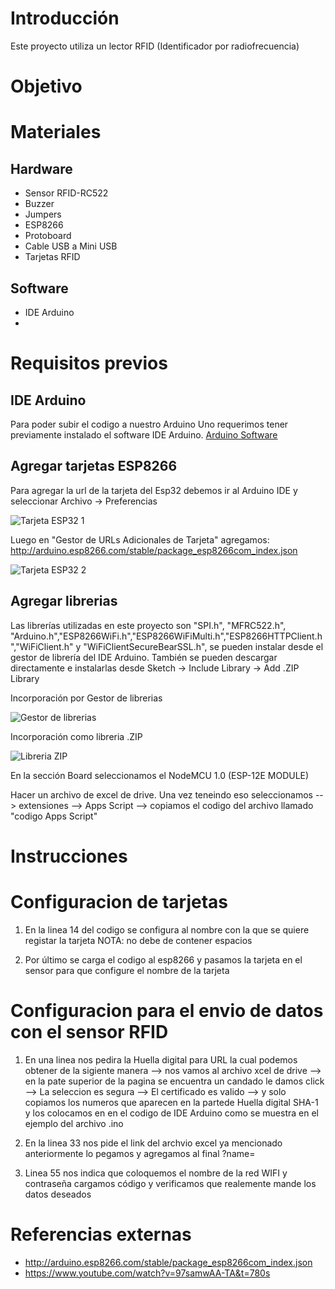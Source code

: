 # Introducción

Este proyecto utiliza un lector RFID (Identificador por radiofrecuencia)

# Objetivo

# Materiales
## Hardware
- Sensor RFID-RC522
- Buzzer
- Jumpers
- ESP8266
- Protoboard
- Cable USB a Mini USB 
- Tarjetas RFID
  
## Software
- IDE Arduino
- 

# Requisitos previos
## IDE Arduino
Para poder subir el codigo a nuestro Arduino Uno requerimos tener previamente instalado el software IDE Arduino.
[Arduino Software](https://www.arduino.cc/en/software)

## Agregar tarjetas ESP8266
Para agregar la url de la tarjeta del Esp32 debemos ir al Arduino IDE y seleccionar Archivo -> Preferencias

![Tarjeta ESP32 1](https://github.com/DanielChaparro82/SmartPill-Dispensador-de-pastillas-inteligente/assets/135756954/e3851425-a7ba-4aa9-b55b-cacc1578f94c)

Luego en "Gestor de URLs Adicionales de Tarjeta" agregamos: http://arduino.esp8266.com/stable/package_esp8266com_index.json

![Tarjeta ESP32 2](https://github.com/DanielChaparro82/SmartPill-Dispensador-de-pastillas-inteligente/assets/135756954/99d89824-82ed-44ba-a64b-89152395e312)

## Agregar librerias
Las librerías utilizadas en este proyecto son "SPI.h", "MFRC522.h", "Arduino.h","ESP8266WiFi.h","ESP8266WiFiMulti.h","ESP8266HTTPClient.h","WiFiClient.h" y "WiFiClientSecureBearSSL.h",  se pueden instalar desde el gestor de librería del IDE Arduino. También se pueden descargar directamente e instalarlas desde  Sketch -> Include Library -> Add .ZIP Library

Incorporación por Gestor de librerias

![Gestor de librerias](https://github.com/DanielChaparro82/SmartPill-Dispensador-de-pastillas-inteligente/assets/135756954/b9cf3ac4-be7d-47d7-baea-e3392f4bdba0)

Incorporación como libreria .ZIP

![Libreria ZIP](https://github.com/DanielChaparro82/SmartPill-Dispensador-de-pastillas-inteligente/assets/135756954/77bd9b17-445a-4f13-95e4-dc4bad0496f7)

En la sección Board seleccionamos el NodeMCU 1.0 (ESP-12E MODULE)

Hacer un archivo de excel de drive. Una vez teneindo eso seleccionamos --> extensiones --> Apps Script --> copiamos el codigo del archivo llamado "codigo Apps Script"

# Instrucciones
# Configuracion de tarjetas 
1. En la linea 14 del codigo se configura al nombre con la que se quiere registar la tarjeta NOTA: no debe de contener espacios

2. Por último se carga el codigo al esp8266 y pasamos la tarjeta en el sensor para que configure el nombre de la tarjeta 

# Configuracion para el envio de datos con el sensor RFID
1. En una linea nos pedira la Huella digital para URL la cual podemos obtener de la sigiente manera --> nos vamos al archivo xcel de drive --> en la pate superior 
de la pagina se encuentra un candado le damos click --> La seleccion es segura --> El certificado es valido --> y solo copiamos los numeros que aparecen en la partede Huella digital SHA-1 y los colocamos en en el codigo de IDE Arduino como se muestra en el ejemplo del archivo .ino

2. En la linea 33 nos pide el link del archvio excel ya mencionado anteriormente lo pegamos y agregamos al final ?name=

3. Linea 55 nos indica que coloquemos el nombre de la red WIFI y contraseña
cargamos código y verificamos que realemente mande los datos deseados

# Referencias externas
- http://arduino.esp8266.com/stable/package_esp8266com_index.json
- https://www.youtube.com/watch?v=97samwAA-TA&t=780s



